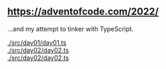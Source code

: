 ## https://adventofcode.com/2022/
...and my attempt to tinker with TypeScript.


[./src/day01/day01.ts](<./src/day01/day01.ts> "day 01")  
[./src/day02/day02.ts](<./src/day02/day02.ts> "day 02")  
[./src/day02/day02.ts](<./src/day02/day03.ts> "day 03")  

